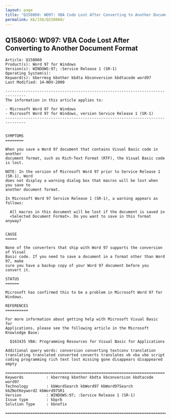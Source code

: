```yaml
---
layout: page
title: "Q158060: WD97: VBA Code Lost After Converting to Another Document Format"
permalink: kb/158/Q158060/
---
```


## Q158060: WD97: VBA Code Lost After Converting to Another Document Format

	Article: Q158060
	Product(s): Word 97 for Windows
	Version(s): WINDOWS:97; :Service Release 1 (SR-1)
	Operating System(s): 
	Keyword(s): kberrmsg kbother kbdta kbconversion kbdtacode word97
	Last Modified: 14-NOV-2000
	
	-------------------------------------------------------------------------------
	The information in this article applies to:
	
	- Microsoft Word 97 for Windows 
	- Microsoft Word 97 for Windows, version Service Release 1 (SR-1) 
	-------------------------------------------------------------------------------
	
	
	SYMPTOMS
	========
	
	When you save a Word 97 document that contains Visual Basic code in another
	document format, such as Rich-Text Format (RTF), the Visual Basic code is lost.
	
	NOTE: In the version of Microsoft Word 97 prior to Service Release 1 (SR-1), Word
	does not display a warning dialog box that macros will be lost when you save to
	another document format.
	
	In Microsoft Word 97 Service Release 1 (SR-1), a warning appears as follows:
	
	  All macros in this document will be lost if the document is saved in
	  <Selected Document Format>. Do you want to save in this format anyway?
	
	
	CAUSE
	=====
	
	None of the converters that ship with Word 97 supports the conversion of Visual
	Basic code. If you need to save a document in a format other than Word 97, make
	sure you have a backup copy of your Word 97 document before you convert it.
	
	STATUS
	======
	
	Microsoft has confirmed this to be a problem in Microsoft Word 97 for Windows.
	
	REFERENCES
	==========
	
	For more information about getting help with Microsoft Visual Basic for
	Applications, please see the following article in the Microsoft Knowledge Base:
	
	  Q163435 VBA: Programming Resources for Visual Basic for Applications
	
	Additional query words: conversion converting textconv translation translating translated converted converts translates vb vba vbe script coding programming rich text lost missing gone disappears disappeared empty
	
	======================================================================
	Keywords          : kberrmsg kbother kbdta kbconversion kbdtacode word97 
	Technology        : kbWordSearch kbWord97 kbWord97Search kbZNotKeyword2 kbWord97SR1
	Version           : WINDOWS:97; :Service Release 1 (SR-1)
	Issue type        : kbprb
	Solution Type     : kbnofix
	
	=============================================================================
	
